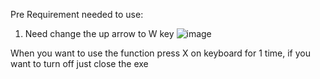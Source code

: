 Pre Requirement needed to use:
1. Need change the up arrow to W key
![image](https://github.com/KanNinChun/Tales-Runner-auto-run/assets/97720349/c6a43675-deb0-402b-b66f-181b00376cbd)

When you want to use the function press X on keyboard for 1 time, if you want to turn off just close the exe

